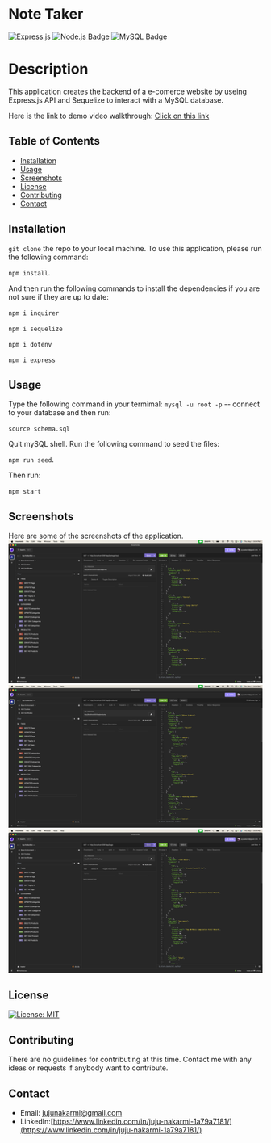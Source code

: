 # Note Taker

[![Express.js](https://img.shields.io/badge/express.js-%23404d59.svg?style=for-the-badge&logo=express&logoColor=%2361DAFB)](https://expressjs.com/)
[![Node.js Badge](https://img.shields.io/badge/Node.js-43853D?style=for-the-badge&logo=node.js&logoColor=white)](https://nodejs.org/en) 
![MySQL Badge](https://img.shields.io/badge/MySQL-00000F?style=for-the-badge&logo=mysql&logoColor=white)

# Description
This application creates the backend of a e-comerce website by useing Express.js API and Sequelize to interact with a MySQL database.

Here is the link to demo video walkthrough:
[Click on this link]()



  ## Table of Contents

* [Installation](#installation)
* [Usage](#usage)
* [Screenshots](#screenshots)
* [License](#license)
* [Contributing](#contributing)
* [Contact](#contact)

## Installation

`git clone` the repo to your local machine. To use this application, please run the following command:

`npm install`.

And then run the following commands to install the dependencies if you are not sure if they are up to date: 

`npm i inquirer`

`npm i sequelize`

`npm i dotenv`

`npm i express`

## Usage

Type the following command in your termimal:
`mysql -u root -p` -- connect to your database and then run: 

`source schema.sql`

Quit mySQL shell. Run the following command to seed the files:

`npm run seed`.

Then run:

`npm start`

## Screenshots
Here are some of the screenshots of the application.
![Screenshot image of the application.](./assets/screenshots/screenshot-3.png)
![Screenshot image of the application.](./assets/screenshots/screenshot-2.png)
![Screenshot image of the application.](./assets/screenshots/screenshot-1.png)


## License
[![License: MIT](https://img.shields.io/badge/License-MIT-blue.svg)](https://opensource.org/licenses/MIT)

## Contributing

There are no guidelines for contributing at this time. Contact me with any ideas or requests if anybody want to contribute.


## Contact
* Email: jujunakarmi@gmail.com
* LinkedIn:[https://www.linkedin.com/in/juju-nakarmi-1a79a7181/](https://www.linkedin.com/in/juju-nakarmi-1a79a7181/)